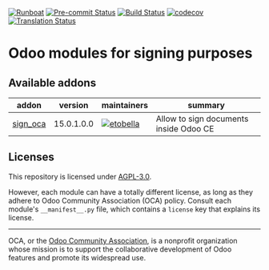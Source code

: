 
[![Runboat](https://img.shields.io/badge/runboat-Try%20me-875A7B.png)](https://runboat.odoo-community.org/builds?repo=OCA/sign&target_branch=15.0)
[![Pre-commit Status](https://github.com/OCA/sign/actions/workflows/pre-commit.yml/badge.svg?branch=15.0)](https://github.com/OCA/sign/actions/workflows/pre-commit.yml?query=branch%3A15.0)
[![Build Status](https://github.com/OCA/sign/actions/workflows/test.yml/badge.svg?branch=15.0)](https://github.com/OCA/sign/actions/workflows/test.yml?query=branch%3A15.0)
[![codecov](https://codecov.io/gh/OCA/sign/branch/15.0/graph/badge.svg)](https://codecov.io/gh/OCA/sign)
[![Translation Status](https://translation.odoo-community.org/widgets/sign-15-0/-/svg-badge.svg)](https://translation.odoo-community.org/engage/sign-15-0/?utm_source=widget)

<!-- /!\ do not modify above this line -->

# Odoo modules for signing purposes



<!-- /!\ do not modify below this line -->

<!-- prettier-ignore-start -->

[//]: # (addons)

Available addons
----------------
addon | version | maintainers | summary
--- | --- | --- | ---
[sign_oca](sign_oca/) | 15.0.1.0.0 | [![etobella](https://github.com/etobella.png?size=30px)](https://github.com/etobella) | Allow to sign documents inside Odoo CE

[//]: # (end addons)

<!-- prettier-ignore-end -->

## Licenses

This repository is licensed under [AGPL-3.0](LICENSE).

However, each module can have a totally different license, as long as they adhere to Odoo Community Association (OCA)
policy. Consult each module's `__manifest__.py` file, which contains a `license` key
that explains its license.

----
OCA, or the [Odoo Community Association](http://odoo-community.org/), is a nonprofit
organization whose mission is to support the collaborative development of Odoo features
and promote its widespread use.

